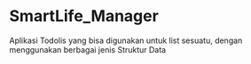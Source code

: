 # SmartLife_Manager
Aplikasi Todolis yang bisa digunakan untuk list sesuatu, dengan menggunakan berbagai jenis Struktur Data 
